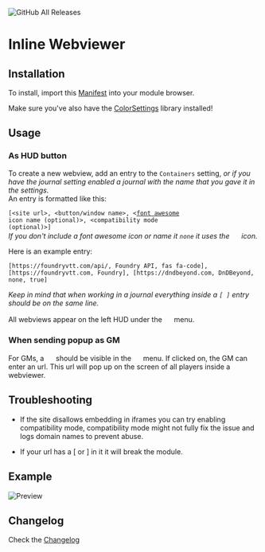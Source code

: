 ![GitHub All Releases](https://img.shields.io/github/downloads/ardittristan/VTTInlineWebviewer/total)

# Inline Webviewer

## Installation

To install, import this [Manifest](https://raw.githubusercontent.com/ardittristan/VTTInlineWebviewer/master/module.json) into your module browser.

Make sure you've also have the [ColorSettings](https://raw.githubusercontent.com/ardittristan/VTTColorSettings/master/module.json) library installed!

## Usage

### As HUD button

To create a new webview, add an entry to the `Containers` setting, _or if you have the journal setting enabled a journal with the name that you gave it in the settings._  
An entry is formatted like this:

<code>[\<site url\>, \<button\/window name\>, \<[font awesome](https://fontawesome.com/icons/code?style=solid) icon name \(optional\)\>, \<compatibility mode \(optional\)\>\]</code>  
_If you don't include a font awesome icon or name it `none` it uses the <a href=""><img src="https://raw.githubusercontent.com/FortAwesome/Font-Awesome/master/svgs/solid/external-link-alt.svg" alt="" height="16" /></a> icon._

Here is an example entry:  

```plaintext
[https://foundryvtt.com/api/, Foundry API, fas fa-code], [https://foundryvtt.com, Foundry], [https://dndbeyond.com, DnDBeyond, none, true]
```

_Keep in mind that when working in a journal everything inside a `[ ]` entry should be on the same line._

All webviews appear on the left HUD under the <a href=""><img src="https://raw.githubusercontent.com/FortAwesome/Font-Awesome/master/svgs/regular/window-maximize.svg" alt="" height="16" /></a> menu.

### When sending popup as GM

For GMs, a <a href=""><img src="https://raw.githubusercontent.com/FortAwesome/Font-Awesome/master/svgs/solid/upload.svg" alt="" height="16" /></a> should be visible in the <a href=""><img src="https://raw.githubusercontent.com/FortAwesome/Font-Awesome/master/svgs/regular/window-maximize.svg" alt="" height="16" /></a> menu. If clicked on, the GM can enter an url. This url will pop up on the screen of all players inside a webviewer.

## Troubleshooting

* If the site disallows embedding in iframes you can try enabling compatibility mode, compatibility mode might not fully fix the issue and logs domain names to prevent abuse.

* If your url has a \[ or \] in it it will break the module.

## Example

![Preview](https://i.imgur.com/5E36O9u.gif)

## Changelog

Check the [Changelog](https://github.com/ardittristan/VTTInlineWebviewer/blob/master/CHANGELOG.md)
